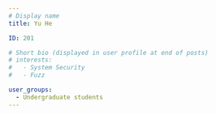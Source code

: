 ```yaml
---
# Display name
title: Yu He

ID: 201

# Short bio (displayed in user profile at end of posts)
# interests:
#   - System Security
#   - Fuzz

user_groups:
  - Undergraduate students
---
```

